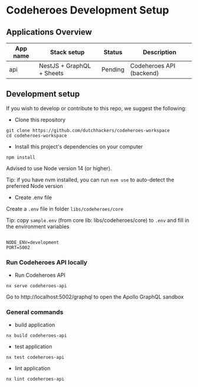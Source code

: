 # Codeheroes Development Setup

## Applications Overview

| App name | Stack setup                 | Status  | Description              |
| -------- | --------------------------- | ------- | ------------------------ |
| api      | NestJS + GraphQL + Sheets   | Pending | Codeheroes API (backend) |

## Development setup

If you wish to develop or contribute to this repo, we suggest the following:

- Clone this repository

```
git clone https://github.com/dutchhackers/codeheroes-workspace
cd codeheroes-workspace
```

- Install this project's dependencies on your computer

```
npm install
```

Advised to use Node version 14 (or higher).

Tip: if you have nvm installed, you can run `nvm use` to auto-detect the preferred Node version

- Create .env file

Create a `.env` file in folder `libs/codeheroes/core`

Tip: copy `sample.env` (from core lib: libs/codeheroes/core) to `.env` and fill in the environment variables

```

NODE_ENV=development
PORT=5002

```

### Run Codeheroes API locally

- Run Codeheroes API

```
nx serve codeheroes-api
```

Go to http://localhost:5002/graphql to open the Apollo GraphQL sandbox

### General commands

- build application

```
nx build codeheroes-api
```

- test application

```
nx test codeheroes-api
```

- lint application

```
nx lint codeheroes-api
```
